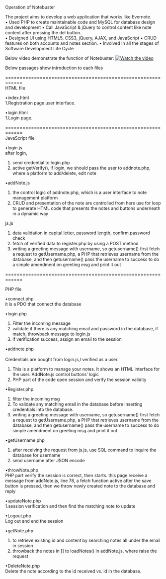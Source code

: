 Operation of Notebuster

The project aims to develop a web application that works like Evernote.  
•	Used PHP to create maintainable code and MySQL for database design and development 
•	Call JavaScript & jQuery to control content like note content after pressing the del button.  
• Designed UI using HTML5, CSS3, jQuery, AJAX, and JavaScript 
•	CRUD features on both accounts and notes section. 
•	Involved in all the stages of Software Development Life Cycle

Below video demonstrate the function of Notebuster:
[![Watch the video](https://user-images.githubusercontent.com/20102987/155016388-6d2d857e-7a4e-4fd6-ae71-6e8d822bb687.png)](https://youtu.be/unS30nkaLnI)




Below passages show introduction to each files

============================================================ <br>
HTML file

•index.html <br>
1.Registration page user interface.

•login.html<br>
1.Login page.

============================================================ <br>
JavaScript file

•login.js	<br>
after login, 
1.	send credential to login.php
2.	active getVerify(), if login, we should pass the user to addnote.php, where a platform to add/delete, edit note

•addNote.js	
1.	the control logic of addnote.php, which is a user interface to note management platform
2.	CRUD and presentation of the note are controlled from here use for loop to generate HTML code that presents the notes and buttons underneath in a dynamic way

js.js
1.	data validation in capital letter, password length, confirm password check
2.	fetch of verified data to register.php by using a POST method
3.	writing a greeting message with username, so getusername() first fetch a request to getUsername.php, a PHP that retrieves username from the database, and then getusername() pass the username to success to do a simple amendment on greeting msg and print it out


============================================================ <br>

PHP file<br>

•connect.php<br>
it is a PDO that connect the database

•login.php
1.	Filter the incoming message
2.	validate if there is any matching email and password in the database, if match, throwback message to login.js
3.	if verification success, assign an email to the session 

•addnote.php <br>	
Credentials are bought from login.js,l verified as a user.
1. This is a platform to manage your notes. It shows an HTML interface for the user. AddNote.js control buttons’ logic
2. PHP part of the code open session and verify the session validity


•Register.php	
1.	filter the incoming msg
2.	To validate any matching email in the database before inserting credentials into the database.
3.	writing a greeting message with username, so getusername() first fetch a request to getUsername.php, a PHP that retrieves username from the database, and then getusername() pass the username to success to do simple amendment on greeting msg and print it out

•getUsername.php	
1.	after receiving the request from js.js, use SQL command to inquire the database for username
2.	send username after JSON encode

•throwNote.php	<br>
PHP part verify the session is correct, then starts. this page receive a message from addNote.js, line 78, a fetch function active after the save button is pressed, then we throw newly created note to the database and reply

•updateNote.php	<br>
1.session verification and then find the matching note to update

•Logout.php	<br>
Log out and end the session

•getNote.php	
1. to retrieve existing id and content by searching notes all under the email in session
2. throwback the notes in [] to loadNotes() in addNote.js, where raise the request


•DeleteNote.php	<br>
Delete the note according to the id received vs. id in the database.

